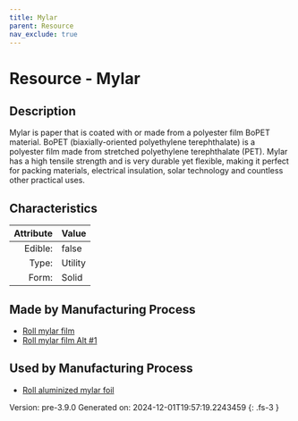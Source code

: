 ```yaml
---
title: Mylar
parent: Resource
nav_exclude: true
---
```

# Resource - Mylar

## Description
 Mylar is paper that is coated with or made&#10;&#9; from a polyester film BoPET material. BoPET (biaxially-oriented polyethylene terephthalate) is &#10;&#9; a polyester film made from stretched polyethylene terephthalate (PET). Mylar has a high tensile &#10;&#9; strength and is very durable yet flexible, making it perfect for packing materials, electrical &#10;&#9; insulation, solar technology and countless other practical uses.

## Characteristics

| Attribute      | Value |
|--------:|:------|
|Edible:|false|
|Type:|Utility|
|Form:|Solid|
 
## Made by Manufacturing Process

- [Roll mylar film](../process/roll-mylar-film.html)
- [Roll mylar film Alt #1](../process/roll-mylar-film-alt--1.html)

## Used by Manufacturing Process

- [Roll aluminized mylar foil](../process/roll-aluminized-mylar-foil.html)


    

Version: pre-3.9.0 Generated on: 2024-12-01T19:57:19.2243459
{: .fs-3 }
